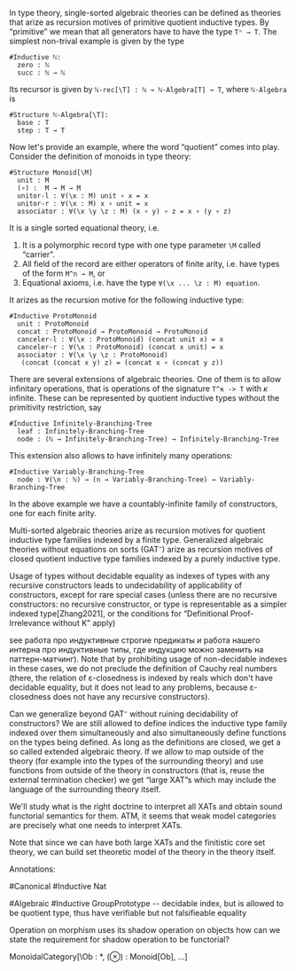 In type theory, single-sorted algebraic theories can be defined as theories that arize as
recursion motives of primitive quotient inductive types. By “primitive” we mean that all
generators have to have the type `Tⁿ → T`. The simplest non-trival example is given by the type
```
#Inductive ℕ:
  zero : ℕ
  succ : ℕ → ℕ
```

Its recursor is given by `ℕ-rec[\T] : ℕ → ℕ-Algebra[T] → T`, where `ℕ-Algebra` is
```
#Structure ℕ-Algebra[\T]:
  base : T
  step : T → T
```

Now let's provide an example, where the word “quotient” comes into play. Consider the definition of
monoids in type theory:
```
#Structure Monoid[\M]
  unit : M
  (∘) :  M → M → M
  unitor-l : ∀(\x : M) unit ∘ x = x
  unitor-r : ∀(\x : M) x ∘ unit = x
  associator : ∀(\x \y \z : M) (x ∘ y) ∘ z = x ∘ (y ∘ z)
```
It is a single sorted equational theory, i.e.
1. It is a polymorphic record type with one type parameter `\M` called “carrier”.
2. All field of the record are either operators of finite arity, i.e. have types of the form
`M^n → M`, or
3. Equational axioms, i.e. have the type `∀(\x ... \z : M) equation`.

It arizes as the recursion motive for the following inductive type:
```
#Inductive ProtoMonoid
  unit : ProtoMonoid
  concat : ProtoMonoid → ProtoMonoid → ProtoMonoid
  canceler-l : ∀(\x : ProtoMonoid) (concat unit x) = x
  canceler-r : ∀(\x : ProtoMonoid) (concat x unit) = x
  associator : ∀(\x \y \z : ProtoMonoid)
   (concat (concat x y) z) = (concat x ∘ (concat y z))
```

There are several extensions of algebraic theories. One of them is to allow infinitary operations,
that is operations of the signature `T^κ -> T` with $κ$ infinite. These can be represented by quotient
inductive types without the primitivity restriction, say
```
#Inductive Infinitely-Branching-Tree
  leaf : Infinitely-Branching-Tree
  node : (ℕ → Infinitely-Branching-Tree) → Infinitely-Branching-Tree
```
This extension also allows to have infinitely many operations:
```
#Inductive Variably-Branching-Tree
  node : ∀(\n : ℕ) → (n → Variably-Branching-Tree) → Variably-Branching-Tree
```
In the above example we have a countably-infinite family of constructors, one for each finite arity.

Multi-sorted algebraic theories arize as recursion motives for quotient inductive type families
indexed by a finite type. Generalized algebraic theories without equations on sorts (GAT⁻) arize
as recursion motives of closed quotient inductive type families indexed by a purely inductive type.

Usage of types without decidable equality as indexes of types with any recursive constructors
leads to undecidability of applicability of constructors, except for rare special cases
(unless there are no recursive constructors: no recursive constructor, or type is representable as
a simpler indexed type[Zhang2021], or the conditions for “Definitional Proof-Irrelevance without K” apply)

see работа про индуктивные строгие предикаты и работа нашего интерна
про индуктивные типы, где индукцию можно заменить на паттерн-матчинг). Note that by prohibiting usage of
non-decidable indexes in these cases, we do not preclude the definition of Cauchy real numbers (there,
the relation of ε-closedness is indexed by reals which don't have decidable equality, but it does not
lead to any problems, because ε-closedness does not have any recursive constructors).

Can we generalize beyond GAT⁻ without ruining decidability of constructors? We are still allowed
to define indices the inductive type family indexed over them simultaneously and also simultaneously
define functions on the types being defined. As long as the definitions are closed, we get a so
called extended algebraic theory. If we allow to map outside of the theory (for example into the
types of the surrounding theory) and use functions from outside of the theory in constructors (that is,
reuse the external termination checker) we get “large XAT”s which may include the language of the surrounding
theory itself.

We'll study what is the right doctrine to interpret all XATs and obtain sound functorial semantics
for them. ATM, it seems that weak model categories are precisely what one needs to interpret XATs.

Note that since we can have both large XATs and the finitistic core set theory, we can build set
theoretic model of the theory in the theory itself.

Annotations:

#Canonical
#Inductive Nat

#Algebraic
#Inductive GroupPrototype -- decidable index, but is allowed to be quotient type, thus have verifiable but
not falsifieable equality

Operation on morphism uses its shadow operation on objects
how can we state the requirement for shadow operation to be functorial?

MonoidalCategory[\Ob : *, (⊗) : Monoid[Ob], ...]
